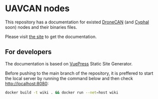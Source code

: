 # UAVCAN nodes

This repository has a documentation for existed [DroneCAN](https://dronecan.github.io/) (and [Cyphal](https://opencyphal.org/) soon) nodes and their binaries files.

Please visit [the site](https://innopolisaero.github.io/inno_uavcan_node_binaries/guide/) to get the documentation.

## For developers

The documentation is based on [VuePress](https://vuepress.vuejs.org) Static Site Generator.

Before pushing to the main branch of the repository, it is preffered to start the local server by running the command below and then check [http://localhost:8080](http://localhost:8080):

```bash
docker build -t wiki . && docker run --net=host wiki
```
